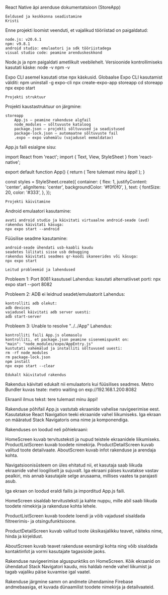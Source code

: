 React Native äpi arenduse dokumentatsioon (StoreApp)

    Eeldused ja keskkonna seadistamine
    Kristi

Enne projekti loomist veenduti, et vajalikud tööriistad on paigaldatud:

    node.js: v20.6.1
    npm: v9.8.1
    android studio: emulaatori ja sdk tööriistadega
    visual studio code: peamine arenduskeskkond

Node.js ja npm paigaldati ametlikult veebilehelt. Versioonide kontrollimiseks kasutati käske:
node -v
npm -v

Expo CLI asemel kasutati otse npx käskusid. Globaalse Expo CLI kasutamist välditi:
npm uninstall -g expo-cli
npx create-expo-app storeapp
cd storeapp
npx expo start

    Projekti struktuur

Projekti kaustastruktuur on järgmine:

    storeapp
        App.js – peamine rakenduse algfail
        node_modules – sõltuvuste kataloog
        package.json – projekti sõltuvused ja seadistused
        package-lock.json – automaatne sõltuvuste fail
        .expo – expo vahemälu (vajadusel eemaldatav)

App.js faili esialgne sisu:

import React from 'react';
import { Text, View, StyleSheet } from 'react-native';

export default function App() {
  return (
    <View style={styles.container}>
      <Text style={styles.text}>Tere tulemast minu äppi!</Text>
    </View>
  );
}

const styles = StyleSheet.create({
  container: {
    flex: 1,
    justifyContent: 'center',
    alignItems: 'center',
    backgroundColor: '#f0f0f0',
  },
  text: {
    fontSize: 20,
    color: '#333',
  },
});

    Projekti käivitamine

Android emulaatori kasutamine:

    avati android studio ja käivitati virtuaalne android-seade (avd)
    rakendus käivitati käsuga:
    npx expo start --android

Füüsilise seadme kasutamine:

    android-seade ühendati usb-kaabli kaudu
    seadetes lülitati sisse usb debugging
    rakendus käivitati seadmes qr-koodi skaneerides või käsuga:
    npx expo start

    Leitud probleemid ja lahendused

Probleem 1: Port 8081 kasutusel
Lahendus: kasutati alternatiivset porti:
npx expo start --port 8082

Probleem 2: ADB ei leidnud seadet/emulaatorit
Lahendus:

    kontrolliti adb olekut:
    adb devices
    vajadusel käivitati adb server uuesti:
    adb start-server

Probleem 3: Unable to resolve "../../App"
Lahendus:

    kontrolliti faili App.js olemasolu
    kontrolliti, et package.json peamine sisenemispunkt on:
    "main": "node_modules/expo/AppEntry.js"
    kustutati vahemälud ja installiti sõltuvused uuesti:
    rm -rf node_modules
    rm package-lock.json
    npm install
    npx expo start --clear

    Edukalt käivitatud rakendus

Rakendus käivitati edukalt nii emulaatoris kui füüsilises seadmes. Metro Bundler kuvas teate:
metro waiting on exp://192.168.1.200:8082

Ekraanil ilmus tekst:
tere tulemast minu äppi!

Rakenduse põhifail App.js vastutab ekraanide vahelise navigeerimise eest. Kasutatakse React Navigation teeki ekraanide vahel liikumiseks. Iga ekraan on määratud Stack Navigatoris oma nime ja komponendiga.

Rakenduses on loodud neli põhiekraani:

  HomeScreen kuvab tervitusteksti ja nupud teistele ekraanidele liikumiseks.
  ProductListScreen kuvab toodete nimekirja.
  ProductDetailScreen kuvab valitud toote detailvaate.
  AboutScreen kuvab infot rakenduse ja arendaja kohta.

Navigatsioonisüsteem on üles ehitatud nii, et kasutaja saab liikuda ekraanide vahel loogiliselt ja sujuvalt. Iga ekraani päises kuvatakse vastav pealkiri, mis annab kasutajale selge arusaama, millises vaates ta parajasti asub.

Iga ekraan on loodud eraldi failis ja imporditud App.js faili.

HomeScreen sisaldab tervitusteksti ja kahte nuppu, mille abil saab liikuda toodete nimekirja ja rakenduse kohta lehele.

ProductListScreen kuvab toodete loendi ja võib vajadusel sisaldada filtreerimis- ja otsingufunktsioone.

ProductDetailScreen kuvab valitud toote üksikasjalikku teavet, näiteks nime, hinda ja kirjeldust.

AboutScreen kuvab teavet rakenduse eesmärgi kohta ning võib sisaldada kontaktinfot ja vormi kasutajate tagasiside jaoks.

Rakenduse navigeerimise alguspunktiks on HomeScreen. Kõik ekraanid on ühendatud Stack Navigatori kaudu, mis haldab nende vahel liikumist ja tagab vajaliku päise kuvamise igal vaatel.

Rakenduse järgmine samm on andmete ühendamine Firebase andmebaasiga, et kuvada dünaamilist toodete nimekirja ja detailvaateid.